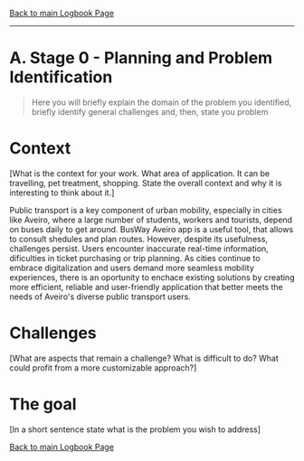 [Back to main Logbook Page](../hci_logbook.md)

---


# A. Stage 0 - Planning and Problem Identification
>	Here you will briefly explain the domain of the problem you identified, briefly identify general challenges and, then, state you problem

# Context
[What is the context for your work. What area of application. It can be travelling, pet treatment, shopping. State the overall context and why it is interesting to think about it.]

Public transport is a key component of urban mobility, especially in cities like Aveiro, where a large number of students, workers and tourists, depend on buses daily to get around. BusWay Aveiro app is a useful tool, that allows to consult shedules and plan routes. 
However, despite its usefulness, challenges persist. Users encounter inaccurate real-time information, dificulties in ticket purchasing or trip planning. As cities continue to embrace digitalization and users demand more seamless mobility experiences, there is an oportunity to enchace existing solutions by creating more efficient, reliable and user-friendly application that better meets the needs of Aveiro's diverse public transport users.

# Challenges
[What are aspects that remain a challenge? What is difficult to do? What could profit from a more customizable approach?]

# The goal
[In a short sentence state what is the problem you wish to address]


[Back to main Logbook Page](hci_logbook.md)
